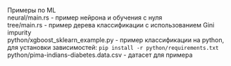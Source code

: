 Примеры по ML<br/>
neural/main.rs - пример нейрона и обучения с нуля<br/>
tree/main.rs - пример дерева классификации с использованием Gini impurity<br/>
python/xgboost_sklearn_example.py - пример классификации на python, для установки зависимостей: `pip install -r python/requirements.txt`<br/>
python/pima-indians-diabetes.data.csv - датасет для примера<br/>
